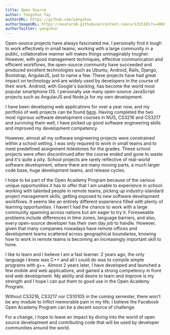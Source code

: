 ```yaml
---
title: Open Source
author: Yangshun Tay
authorURL: https://github.com/yangshun
authorImageURL: https://avatars0.githubusercontent.com/u/1315101?s=400&v=4
authorTwitter: yangshun
---
```


Open-source projects have always fascinated me. I personally find it tough to work effectively in small teams, working with a large community in a public, collaborative manner will makes things unimaginably tougher.<!--truncate--> However, with good management techniques, effective communication and efficient workflows, the open-source community have succeeded and produced excellent technologies such as Ubuntu, Android, Rails, Django, Bootstrap, AngularJS, just to name a few. These projects have had great impact on technology and are widely used by developers in the course of their work. Android, with Google's backing, has become the world most popular smartphone OS. I personally use many open-source JavaScript projects such as AngularJS and Node.js for my own development.

I have been developing web applications for over a year now, and my portfolio of web projects can be found [here](http://yangshun.im/cs3216/#/portfolio). Having completed the two most rigorous software development courses in NUS, CS3216 and CS3217 and surviving them well, I have picked up good software engineering skills and improved my development competency.

However, almost all my software engineering projects were constrained within a school setting. I was only required to work in small teams and to meet predefined assignment milestones for the grades. These school projects were often discontinued after the course ended and gone to waste and it's quite a pity. School projects are rarely reflective of real-world software development, where there are many moving parts, a much larger code base, huge development teams, and release cycles.

I hope to be part of the Open Academy Program because of the various unique opportunities it has to offer that I am unable to experience in school: working with talented people in remote teams, picking up industry-standard project management skills, getting exposed to new software development workflows. It seems like an entirely different experience filled with plenty of learning opportunities. I haven't had the chance to work with a large community spanning across nations but am eager to try it. Foreseeable problems include differences in time zones, language barriers, and also, every open-source developer has their own day job to handle. However, given that many companies nowadays have remote offices and development teams scattered across geographical boundaries, knowing how to work in remote teams is becoming an increasingly important skill to hone.

I like to learn and I believe I am a fast learner. 2 years ago, the only language I knew was C++ and all I could do was to compile simple programs with g++. Almost 2 years later, I have developed and launched a few mobile and web applications, and gained a strong competency in front end web development. My ability and desire to learn and improve is my strength and I hope I can put them to good use in the Open Academy Program.

Without CS3216, CS3217 nor CS1010S in the coming semester, there won't be any module to inflict memorable pain in my life; I believe the Facebook Open Academy Program can be a decent source of challenge.

For a change, I hope to leave an impact by diving into the world of open source development and contributing code that will be used by developer communities around the world.
